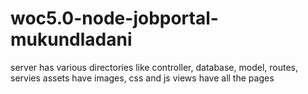 # woc5.0-node-jobportal-mukundladani
server has various directories like controller, database, model, routes, servies
assets have images, css and js
views have all the pages 
